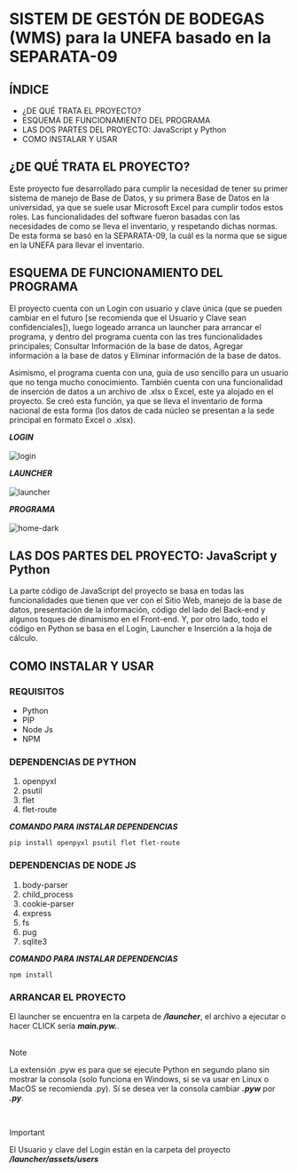 <h1>SISTEM DE GESTÓN DE BODEGAS (WMS) para la UNEFA basado en la SEPARATA-09</h1>

<h2>ÍNDICE</h2>
<ul>
	<li>¿DE QUÉ TRATA EL PROYECTO?</li>
	<li>ESQUEMA DE FUNCIONAMIENTO DEL PROGRAMA</li>
	<li>LAS DOS PARTES DEL PROYECTO: JavaScript y Python</li>
	<li>COMO INSTALAR Y USAR</li>
</ul>

<h2>¿DE QUÉ TRATA EL PROYECTO?</h2>

Este proyecto fue desarrollado para cumplir la necesidad de tener su primer sistema de manejo de Base de Datos, y su primera Base de Datos en la universidad, ya que se suele usar Microsoft Excel para cumplir todos estos roles. Las funcionalidades del software fueron basadas con las necesidades de como se lleva el inventario, y respetando dichas normas. De esta forma se basó en la SEPARATA-09, la cuál es la norma que se sigue en la UNEFA para llevar el inventario.

<h2>ESQUEMA DE FUNCIONAMIENTO DEL PROGRAMA</h2>

El proyecto cuenta con un Login con usuario y clave única (que se pueden cambiar en el futuro [se recomienda que el Usuario y Clave sean confidenciales]), luego logeado arranca un launcher para arrancar el programa, y dentro del programa cuenta con las tres funcionalidades principales; Consultar Información de la base de datos, Agregar información a la base de datos y Eliminar información de la base de datos. 

Asimismo, el programa cuenta con una, guía de uso sencillo para un usuario que no tenga mucho conocimiento. También cuenta con una funcionalidad de inserción de datos a un archivo de .xlsx o Excel, este ya alojado en el proyecto. Se creó esta función, ya que se lleva el inventario de forma nacional de esta forma (los datos de cada núcleo se presentan a la sede principal en formato Excel o .xlsx).

<em><strong>LOGIN</strong></em>
<br>
<br>
![login](https://github.com/kyablonkis/unefa-wms/assets/147773213/c14c85df-936d-459b-9d51-5803b7fe5d32)

<em><strong>LAUNCHER</strong></em>
<br>
<br>
![launcher](https://github.com/kyablonkis/unefa-wms/assets/147773213/0d9b5cd6-95d2-4d8e-9fdd-2c5420a00dd9)

<em><strong>PROGRAMA</strong></em>
<br>
<br>
![home-dark](https://github.com/kyablonkis/unefa-wms/assets/147773213/d087a7f1-7c6d-4b3d-88e3-6af2501678c1)

<h2>LAS DOS PARTES DEL PROYECTO: JavaScript y Python</h2>

La parte código de JavaScript del proyecto se basa en todas las funcionalidades que tienen que ver con el Sitio Web, manejo de la base de datos, presentación de la información, código del lado del Back-end y algunos toques de dinamismo en el Front-end. Y, por otro lado, todo el código en Python se basa en el Login, Launcher e Inserción a la hoja de cálculo.

<h2>COMO INSTALAR Y USAR</h2>
<h3>REQUISITOS</h3>
<ul>
	<li>Python</li>
	<li>PIP</li>
	<li>Node Js</li>
	<li>NPM</li>
</ul>
<h3>DEPENDENCIAS DE PYTHON</h3>
<ol>
	<li>openpyxl</li>
	<li>psutil</li>
	<li>flet</li>
	<li>flet-route</li>
</ol>

<em><strong>COMANDO PARA INSTALAR DEPENDENCIAS</strong></em>

	pip install openpyxl psutil flet flet-route
	 
<h3>DEPENDENCIAS DE NODE JS</h3>
<ol>
	<li>body-parser</li>
	<li>child_process</li>
	<li>cookie-parser</li>
	<li>express</li>
	<li>fs</li>
	<li>pug</li>
	<li>sqlite3</li>
</ol>

<em><strong>COMANDO PARA INSTALAR DEPENDENCIAS</strong></em>

	npm install

<h3>ARRANCAR EL PROYECTO</h2>

El launcher se encuentra en la carpeta de <em><strong>/launcher</strong></em>, el archivo a ejecutar o hacer CLICK sería <em><strong>main.pyw.</strong></em>.
<br>
<br>

> [!NOTE]
> La extensión .pyw es para que se ejecute Python en segundo plano sin mostrar la consola (solo funciona en Windows, si se va usar en Linux o MacOS se recomienda .py). Sí se desea ver la consola cambiar <em><strong>.pyw</strong></em> por <em><strong>.py</strong></em>.

<br>

> [!IMPORTANT]
> El Usuario y clave del Login están en la carpeta del proyecto <em><strong>/launcher/assets/users</strong></em>
